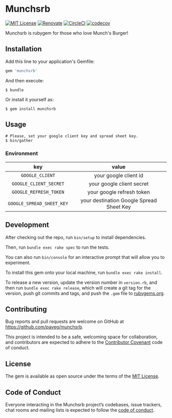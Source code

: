 Munchsrb
========

[![MIT License](http://img.shields.io/badge/license-MIT-blue.svg?style=flat-square)][license]
[![Renovate](https://badges.renovateapi.com/github/paveg/munchsrb)][renovate]
[![CircleCI](https://circleci.com/gh/paveg/munchsrb.svg?style=svg&circle-token=d9adfa363e47070777441c9f94f9401b070a2a36)][circleci]
[![codecov](https://codecov.io/gh/paveg/munchsrb/branch/master/graph/badge.svg)][codecov]

[license]: https://github.com/paveg/munchsrb/blob/master/LICENSE
[renovate]: https://github.com/renovatebot/renovate
[circleci]: https://circleci.com/gh/paveg/munchsrb
[codecov]: https://codecov.io/gh/paveg/munchsrb

Munchsrb is rubygem for those who love Munch's Burger! 

## Installation

Add this line to your application's Gemfile:

```ruby
gem 'munchsrb'
```

And then execute:

    $ bundle

Or install it yourself as:

    $ gem install munchsrb

## Usage

    # Please, set your google client key and spread sheet key. 
    $ bin/gather

### Environment

|key|value|
|:---:|:---:|
| `GOOGLE_CLIENT` | your google client id |
| `GOOGLE_CLIENT_SECRET` | your google client secret |
| `GOOGLE_REFRESH_TOKEN` | your google refresh token |
| `GOOGLE_SPREAD_SHEET_KEY` | your destination Google Spread Sheet Key |

## Development

After checking out the repo, run `bin/setup` to install dependencies. 

Then, run `bundle exec rake spec` to run the tests.

You can also run `bin/console` for an interactive prompt that will allow you to experiment.

To install this gem onto your local machine, run `bundle exec rake install`.

To release a new version, update the version number in `version.rb`, and then run `bundle exec rake release`, which will create a git tag for the version, push git commits and tags, and push the `.gem` file to [rubygems.org](https://rubygems.org).

## Contributing

Bug reports and pull requests are welcome on GitHub at https://github.com/paveg/munchsrb.
 
This project is intended to be a safe, welcoming space for collaboration, and contributors are expected to adhere to the [Contributor Covenant](http://contributor-covenant.org) code of conduct.

## License

The gem is available as open source under the terms of the [MIT License](https://opensource.org/licenses/MIT).

## Code of Conduct

Everyone interacting in the Munchsrb project’s codebases, issue trackers, chat rooms and mailing lists is expected to follow the [code of conduct](https://github.com/[USERNAME]/munchsrb/blob/master/CODE_OF_CONDUCT.md).
